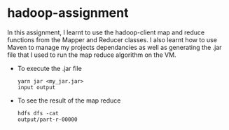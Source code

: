 # hadoop-assignment

In this assignment, I learnt to use the hadoop-client map and reduce functions from the Mapper and Reducer classes. I also learnt how to use Maven to manage my projects dependancies as well as generating the .jar file that I used to run the map reduce algorithm on the VM.

+ To execute the .jar file 
<code><pre>yarn jar <my_jar.jar> input output</pre></code>

+ To see the result of the map reduce
<code><pre>hdfs dfs -cat output/part-r-00000</pre></code>
